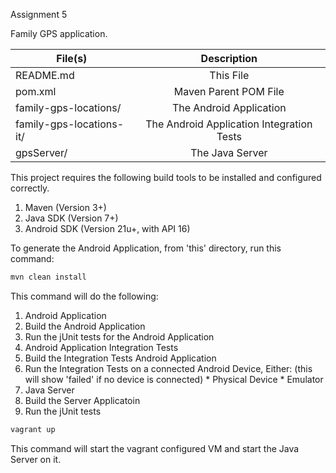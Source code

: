 Assignment 5

Family GPS application.


| File(s)        | Description | 
| ------------- |:-------------:|
| README.md   | This File | 
| pom.xml   | Maven Parent POM File |
| family-gps-locations/  | The Android Application |
| family-gps-locations-it/ | The Android Application Integration Tests |
| gpsServer/ | The Java Server |

This project requires the following build tools to be installed and configured correctly.

1. Maven (Version 3+)
2. Java SDK (Version 7+)
3. Android SDK (Version 21u+, with API 16)

To generate the Android Application, from 'this' directory, run this command:
```bash
mvn clean install
``` 
This command will do the following:

1. Android Application
  1. Build the Android Application
  2. Run the jUnit tests for the Android Application
2. Android Application Integration Tests
  1. Build the Integration Tests Android Application 
  2. Run the Integration Tests on a connected Android Device, Either: (this will show 'failed' if no device is connected)
    * Physical Device
    * Emulator
3. Java Server
  1. Build the Server Applicatoin
  2. Run the jUnit tests

```bash
vagrant up
```
This command will start the vagrant configured VM and start the Java Server on it.
